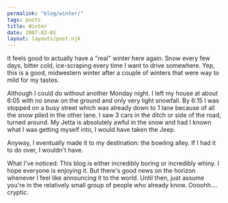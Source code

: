 ```yaml
---
permalink: "blog/winter/"
tags: posts
title: Winter
date: 2007-02-01
layout: layouts/post.njk
---
```


It feels good to actually have a "real" winter here again. Snow every few days, bitter cold, ice-scraping every time I want to drive somewhere. Yep, this is a good, midwestern winter after a couple of winters that were way to mild for my tastes.

Although I could do without another Monday night. I left my house at about 6:05 with no snow on the ground and only very light snowfall. By 6:15 I was stopped on a busy street which was already down to 1 lane because of all the snow piled in the other lane. I saw 3 cars in the ditch or side of the road, turned around. My Jetta is absolutely awful in the snow and had I known what I was getting myself into, I would have taken the Jeep.

Anyway, I eventually made it to my destination: the bowling alley. If I had it to do over, I wouldn't have.

What I've noticed: This blog is either incredibly boring or incredibly whiny. I hope everyone is enjoying it. But there's good news on the horizon whenever I feel like announcing it to the world. Until then, just assume you're in the relatively small group of people who already know. Oooohh.... cryptic.
